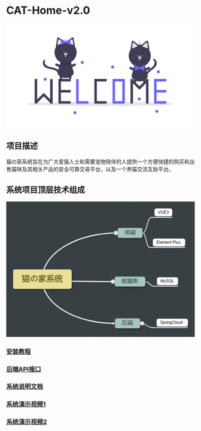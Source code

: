 # CAT-Home-v2.0
![](https://github.com/MrPuDaDa/CAT-Home-v2.0/blob/img/undraw_welcome_cats_thqn.png?raw=true)
## 项目描述
猫の家系统旨在为广大爱猫人士和需要宠物陪伴的人提供一个方便快捷的购买和出售猫咪及其相关产品的安全可靠交易平台，以及一个养猫交流互助平台。
## 系统项目顶层技术组成
![](https://github.com/MrPuDaDa/CAT-Home-v2.0/blob/img/%E7%8C%AB%E3%81%AE%E5%AE%B6%E7%B3%BB%E7%BB%9F.png)
### [安装教程](https://gitee.com/mrpudada/cat-home/blob/master/%E5%AE%89%E8%A3%85API%E6%96%87%E6%A1%A3.md)
### [后端API接口](https://xcs.stoplight.io/docs/cathome)
### [系统说明文档](https://xcs.stoplight.io/docs/cathome)
### [系统演示视频1](https://www.bilibili.com/video/BV1mX4y1m7pi/?spm_id_from=333.999.0.0)
### [系统演示视频2](https://www.bilibili.com/video/BV1pg4y1L7Q8/?spm_id_from=333.999.0.0)

